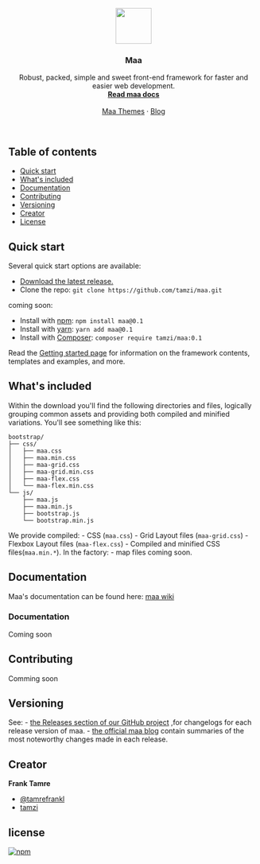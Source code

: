 <p align="center">
  <a href="https://github.com/tamzi/maa">
    <img src="http://www.technoserve.org/files/maasai-women-launch-successful-dairy-business-elizabeth.jpg" alt="" width=72 height=72>
  </a>

  <h3 align="center">Maa</h3>

  <p align="center">
    Robust, packed, simple and sweet front-end framework for faster and easier web development.
    <br>
    <a href="https://github.com/tamzi/maa/wiki"><strong>Read maa docs</strong></a>
    <br>
    <br>
    <a href="#">Maa Themes</a>
    ·
    <a href="#">Blog</a>
  </p>
</p>

<br>

## Table of contents

- [Quick start](#quick-start)
- [What's included](#whats-included)
- [Documentation](#documentation)
- [Contributing](#contributing)
- [Versioning](#versioning)
- [Creator](#creator)
- [License](#licens)

## Quick start

Several quick start options are available:

- [Download the latest release.](https://github.com/tamzi/maa/manyatta/v0.1.zip)
- Clone the repo: `git clone https://github.com/tamzi/maa.git`

coming soon:
- Install with [npm](https://www.npmjs.com/): `npm install maa@0.1`
- Install with [yarn](https://yarnpkg.com/): `yarn add maa@0.1`
- Install with [Composer](https://getcomposer.org/): `composer require tamzi/maa:0.1`


Read the [Getting started page](https://getbootstrap.com/docs/4.0/getting-started/introduction/) for information on the framework contents, templates and examples, and more.

## What's included

Within the download you'll find the following directories and files, logically grouping common assets and providing both compiled and minified variations. You'll see something like this:

```
bootstrap/
├── css/
│   ├── maa.css
│   ├── maa.min.css
│   ├── maa-grid.css
│   ├── maa-grid.min.css
│   ├── maa-flex.css
│   └── maa-flex.min.css
└── js/
    ├── maa.js
    ├── maa.min.js
    ├── bootstrap.js
    └── bootstrap.min.js
```

We provide compiled:
    - CSS  (`maa.css`)
    - Grid Layout files (`maa-grid.css`)
    - Flexbox Layout files (`maa-flex.css`)
    - Compiled and minified CSS files(`maa.min.*`).
In the factory:
    - map files coming soon.

## Documentation

Maa's documentation can be found here: [maa wiki](https://github.com/tamzi/maa/wiki)

### Documentation
Coming soon

## Contributing

Comming soon

## Versioning

See:
    - [the Releases section of our GitHub project](https://github.com/tamzi/maa/releases) ,for changelogs for each release version of maa. 
    - [the official maa blog](#) contain summaries of the most noteworthy changes made in each release.


## Creator

**Frank Tamre**

- [@tamrefrankl](https://twitter.com/tamrefrank)
- [tamzi](https://github.com/tamzi)




## license

[![npm](https://img.shields.io/npm/l/express.svg?maxAge=2592000)](#)